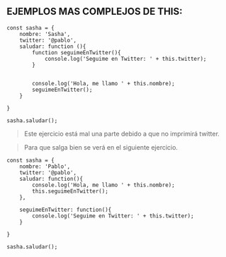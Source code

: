 ## EJEMPLOS MAS COMPLEJOS DE THIS:

~~~
const sasha = {
    nombre: 'Sasha',
    twitter: '@pablo',
    saludar: function (){
        function seguimeEnTwitter(){
            console.log('Seguime en Twitter: ' + this.twitter);
        }
    

        console.log('Hola, me llamo ' + this.nombre);
        seguimeEnTwitter();
    }

}

sasha.saludar();
~~~

> Este ejercicio está mal una parte debido a que no imprimirá twitter.

>Para que salga bien se verá en el siguiente ejercicio.

~~~
const sasha = {
    nombre: 'Pablo',
    twitter: '@pablo',
    saludar: function(){
        console.log('Hola, me llamo ' + this.nombre);
        this.seguimeEnTwitter();
    },

    seguimeEnTwitter: function(){
        console.log('Seguime en Twitter: ' + this.twitter);
    }

}

sasha.saludar();
~~~

